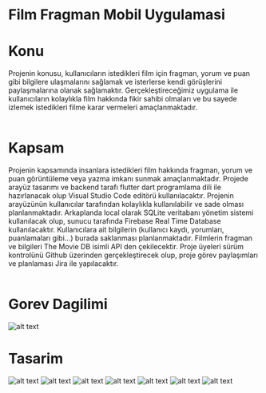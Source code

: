 # Film Fragman Mobil Uygulamasi
# Konu
Projenin konusu, kullanıcıların istedikleri film için fragman, yorum ve puan gibi bilgilere ulaşmalarını sağlamak ve isterlerse kendi görüşlerini paylaşmalarına olanak sağlamaktır. Gerçekleştireceğimiz uygulama ile kullanıcıların kolaylıkla film hakkında fikir sahibi olmaları ve bu sayede izlemek istedikleri filme karar vermeleri amaçlanmaktadır. <br>
<br>
# Kapsam
Projenin kapsamında insanlara istedikleri film hakkında fragman, yorum ve puan görüntüleme veya yazma imkanı sunmak amaçlanmaktadır. Projede arayüz tasarımı ve backend tarafı flutter dart programlama dili ile hazırlanacak olup Visual Studio Code editörü kullanılacaktır. Projenin arayüzünün kullanıcılar tarafından kolaylıkla kullanılabilir ve sade olması planlanmaktadır. Arkaplanda local olarak SQLite veritabanı yönetim sistemi kullanılacak olup, sunucu tarafında Firebase Real Time Database kullanılacaktır. Kullanıcılara ait bilgilerin (kullanıcı kaydı, yorumları, puanlamaları gibi…) burada saklanması planlanmaktadır. Filmlerin fragman ve bilgileri The Movie DB isimli API den çekilecektir. Proje üyeleri sürüm kontrolünü Github üzerinden gerçekleştirecek olup, proje görev paylaşımları ve planlaması Jira ile yapılacaktır. <br>
<br>
# Gorev Dagilimi
![alt text](design/gorevler.png) 
# Tasarim
![alt text](design/giris.png) ![alt text](design/kaydol.png) 
![alt text](design/anasayfa.png) ![alt text](design/profıl.png) 
![alt text](design/filmDetay.png) ![alt text](design/fragman.png) ![alt text](design/populer.png)

